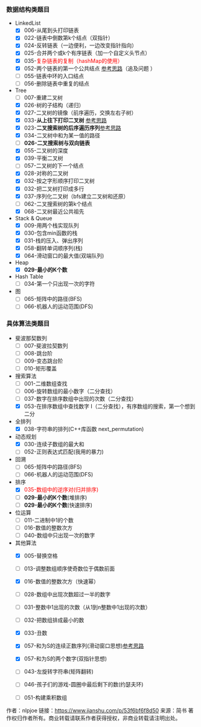 ### 数据结构类题目

- LinkedList
  - [x] 006-从尾到头打印链表
  - [x] 022-链表中倒数第k个结点（双指针）
  - [x] 024-反转链表（一边便利，一边改变指针指向）
  - [x] 025-合并两个或k个有序链表（加一个自定义头节点）
  - [x] 035-<font color='red'>复杂链表的复制（hashMap的使用）</font>
  - [x] 052-两个链表的第一个公共结点 [参考思路](https://leetcode-cn.com/problems/liang-ge-lian-biao-de-di-yi-ge-gong-gong-jie-dian-lcof/solution/liang-ge-lian-biao-de-di-yi-ge-gong-gong-jie-di-30/)（追及问题 ）
  - [ ] 055-链表中环的入口结点
  - [ ] 056-删除链表中重复的结点
- Tree
  - [ ] 007-重建二叉树
  - [x] 026-树的子结构（递归）
  - [x] 027-二叉树的镜像（前序遍历，交换左右子树）
  - [x] 033-**从上往下打印二叉树**   [参考思路](https://leetcode-cn.com/problems/er-cha-sou-suo-shu-de-hou-xu-bian-li-xu-lie-lcof/solution/mian-shi-ti-33-er-cha-sou-suo-shu-de-hou-xu-bian-6/)
  - [x] 023-**二叉搜索树的后序遍历序列**[参考思路](https://leetcode-cn.com/problems/er-cha-shu-zhong-he-wei-mou-yi-zhi-de-lu-jing-lcof/solution/mian-shi-ti-34-er-cha-shu-zhong-he-wei-mou-yi-zh-5/)
  - [x] 034-二叉树中和为某一值的路径
  - [ ] **026-二叉搜索树与双向链表**
  - [x] 055-二叉树的深度
  - [x] 039-平衡二叉树
  - [ ] 057-二叉树的下一个结点
  - [x] 028-对称的二叉树
  - [x] 032-按之字形顺序打印二叉树
  - [x] 032-把二叉树打印成多行
  - [x] 037-序列化二叉树（bfs建立二叉树和还原）
  - [ ] 062-二叉搜索树的第k个结点
  - [x] 068-二叉树最近公共祖先
- Stack & Queue
  - [x] 009-用两个栈实现队列
  - [x] 030-包含min函数的栈
  - [x] 031-栈的压入、弹出序列
  - [x] 058-翻转单词顺序列(栈)
  - [x] 064-滑动窗口的最大值(双端队列)
- Heap
  - [x] **029-最小的K个数**
- Hash Table
  - [ ] 034-第一个只出现一次的字符
- 图
  - [ ] 065-矩阵中的路径(BFS)
  - [ ] 066-机器人的运动范围(DFS)

### 具体算法类题目

- 斐波那契数列
  - [ ] 007-斐波拉契数列
  - [ ] 008-跳台阶
  - [ ] 009-变态跳台阶
  - [ ] 010-矩形覆盖
- 搜索算法
  - [ ] 001-二维数组查找
  - [ ] 006-旋转数组的最小数字（二分查找）
  - [ ] 037-数字在排序数组中出现的次数（二分查找）
  - [x] 053-在排序数组中查找数字 I（二分查找），有序数组的搜索，第一个想到二分
- 全排列
  - [x] 038-字符串的排列(C++库函数 next_permutation)
- 动态规划
  - [x] 030-连续子数组的最大和
  - [ ] 052-正则表达式匹配(我用的暴力)
- 回溯
  - [ ] 065-矩阵中的路径(BFS)
  - [ ] 066-机器人的运动范围(DFS)
- 排序
  - [x] <font color='red'>035-数组中的逆序对(归并排序)</font>
  - [ ] **029-最小的K个数**(堆排序)
  - [ ] **029-最小的K个数**(快速排序)
- 位运算
  - [ ] 011-二进制中1的个数
  - [ ] 016-数值的整数次方
  - [ ] 040-数组中只出现一次的数字
- 其他算法
  - [x] 005-替换空格
  - [ ] 013-调整数组顺序使奇数位于偶数前面
  - [x] 016-数值的整数次方（快速幂）
  - [ ] 028-数组中出现次数超过一半的数字
  - [ ] 031-整数中1出现的次数（从1到n整数中1出现的次数）
  - [ ] 032-把数组排成最小的数
  - [x] 033-丑数
  - [x] 057-和为S的连续正数序列(滑动窗口思想)[参考思路](https://leetcode-cn.com/problems/he-wei-sde-lian-xu-zheng-shu-xu-lie-lcof/solution/shi-yao-shi-hua-dong-chuang-kou-yi-ji-ru-he-yong-h/)
  - [x] 057-和为S的两个数字(双指针思想)
  - [ ] 043-左旋转字符串(矩阵翻转)
  - [ ] 046-孩子们的游戏-圆圈中最后剩下的数(约瑟夫环)
  - [ ] 051-构建乘积数组



作者：nlpjoe
链接：https://www.jianshu.com/p/53f6bf6f8d50
来源：简书
著作权归作者所有。商业转载请联系作者获得授权，非商业转载请注明出处。